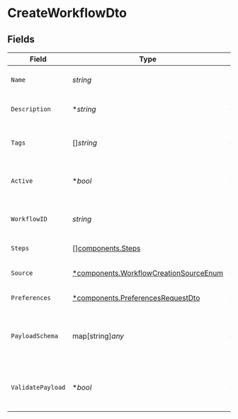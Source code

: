 # CreateWorkflowDto


## Fields

| Field                                                                                           | Type                                                                                            | Required                                                                                        | Description                                                                                     |
| ----------------------------------------------------------------------------------------------- | ----------------------------------------------------------------------------------------------- | ----------------------------------------------------------------------------------------------- | ----------------------------------------------------------------------------------------------- |
| `Name`                                                                                          | *string*                                                                                        | :heavy_check_mark:                                                                              | Name of the workflow                                                                            |
| `Description`                                                                                   | **string*                                                                                       | :heavy_minus_sign:                                                                              | Description of the workflow                                                                     |
| `Tags`                                                                                          | []*string*                                                                                      | :heavy_minus_sign:                                                                              | Tags associated with the workflow                                                               |
| `Active`                                                                                        | **bool*                                                                                         | :heavy_minus_sign:                                                                              | Whether the workflow is active                                                                  |
| `WorkflowID`                                                                                    | *string*                                                                                        | :heavy_check_mark:                                                                              | Unique identifier for the workflow                                                              |
| `Steps`                                                                                         | [][components.Steps](../../models/components/steps.md)                                          | :heavy_check_mark:                                                                              | Steps of the workflow                                                                           |
| `Source`                                                                                        | [*components.WorkflowCreationSourceEnum](../../models/components/workflowcreationsourceenum.md) | :heavy_minus_sign:                                                                              | Source of workflow creation                                                                     |
| `Preferences`                                                                                   | [*components.PreferencesRequestDto](../../models/components/preferencesrequestdto.md)           | :heavy_minus_sign:                                                                              | Workflow preferences                                                                            |
| `PayloadSchema`                                                                                 | map[string]*any*                                                                                | :heavy_minus_sign:                                                                              | The payload JSON Schema for the workflow                                                        |
| `ValidatePayload`                                                                               | **bool*                                                                                         | :heavy_minus_sign:                                                                              | Enable or disable payload schema validation                                                     |